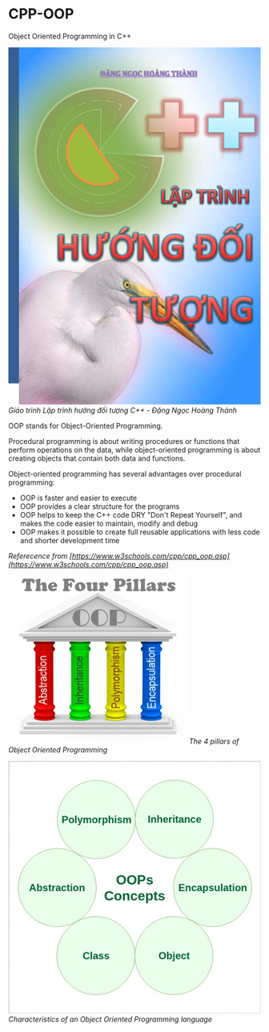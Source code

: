 # CPP-OOP
Object Oriented Programming in C++

![Giáo trình Lập trình hướng đối tượng C++ - Đặng Ngọc Hoàng Thành](docs/img/cover.png)
*Giáo trình Lập trình hướng đối tượng C++ - Đặng Ngọc Hoàng Thành*

OOP stands for Object-Oriented Programming.

Procedural programming is about writing procedures or functions that perform operations on the data, while object-oriented programming is about creating objects that contain both data and functions.

Object-oriented programming has several advantages over procedural programming:

- OOP is faster and easier to execute
- OOP provides a clear structure for the programs
- OOP helps to keep the C++ code DRY "Don't Repeat Yourself", and makes the code easier to maintain, modify and debug
- OOP makes it possible to create full reusable applications with less code and shorter development time

*Referecence from [https://www.w3schools.com/cpp/cpp_oop.asp](https://www.w3schools.com/cpp/cpp_oop.asp)*

![The 4 pillars of Object Oriented Programming](docs/img/four-pillars.png)
*The 4 pillars of Object Oriented Programming*

![Characteristics of an Object Oriented Programming language](docs/img/OOPs-Concepts.jpg)
*Characteristics of an Object Oriented Programming language*
